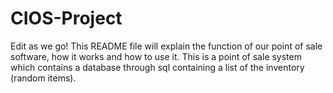 # CIOS-Project
Edit as we go!
This README file will explain the function of our point of sale software, how it works and how to use it.
This is a point of sale system which contains a database through sql containing a list of the inventory (random items).

